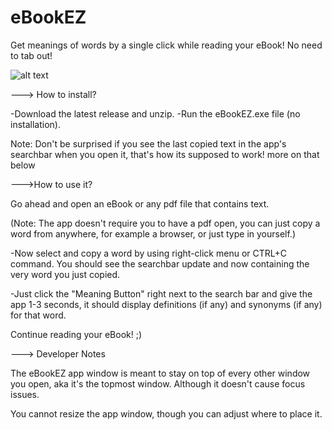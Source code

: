 # eBookEZ
Get meanings of words by a single click while reading your eBook! No need to tab out!

![alt text](https://github.com/KhawajaAbaid/eBookEZ/blob/main/ebookez_dark_demo.gif?raw=true)

---> How to install?

-Download the latest release and unzip.
-Run the eBookEZ.exe file (no installation).

Note: Don't be surprised if you see the last copied text in the app's searchbar when you open it, 
that's how its supposed to work! more on that below


--->How to use it?

Go ahead and open an eBook or any pdf file that contains text.

(Note: The app doesn't require you to have a pdf open, you can just copy a word from anywhere, for example a browser, or just type in yourself.)

-Now select and copy a word by using right-click menu or CTRL+C command. You should see the searchbar update and 
now containing the very word you just copied.

-Just click the "Meaning Button" right next to the search bar and give the app 1-3 seconds, it should display definitions (if any)
and synonyms (if any) for that word.

Continue reading your eBook! ;)



---> Developer Notes

The eBookEZ app window is meant to stay on top of every other window you open, 
aka it's the topmost window. Although it doesn't cause focus issues.

You cannot resize the app window, though you can adjust where to place it.
